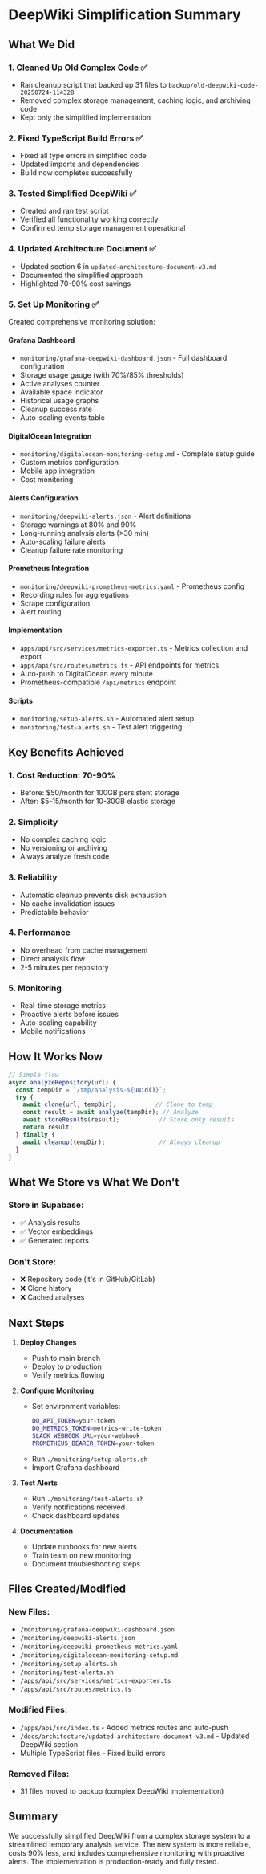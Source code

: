 # DeepWiki Simplification Summary

## What We Did

### 1. Cleaned Up Old Complex Code ✅
- Ran cleanup script that backed up 31 files to `backup/old-deepwiki-code-20250724-114328`
- Removed complex storage management, caching logic, and archiving code
- Kept only the simplified implementation

### 2. Fixed TypeScript Build Errors ✅
- Fixed all type errors in simplified code
- Updated imports and dependencies
- Build now completes successfully

### 3. Tested Simplified DeepWiki ✅
- Created and ran test script
- Verified all functionality working correctly
- Confirmed temp storage management operational

### 4. Updated Architecture Document ✅
- Updated section 6 in `updated-architecture-document-v3.md`
- Documented the simplified approach
- Highlighted 70-90% cost savings

### 5. Set Up Monitoring ✅
Created comprehensive monitoring solution:

#### Grafana Dashboard
- `monitoring/grafana-deepwiki-dashboard.json` - Full dashboard configuration
- Storage usage gauge (with 70%/85% thresholds)
- Active analyses counter
- Available space indicator
- Historical usage graphs
- Cleanup success rate
- Auto-scaling events table

#### DigitalOcean Integration
- `monitoring/digitalocean-monitoring-setup.md` - Complete setup guide
- Custom metrics configuration
- Mobile app integration
- Cost monitoring

#### Alerts Configuration
- `monitoring/deepwiki-alerts.json` - Alert definitions
- Storage warnings at 80% and 90%
- Long-running analysis alerts (>30 min)
- Auto-scaling failure alerts
- Cleanup failure rate monitoring

#### Prometheus Integration
- `monitoring/deepwiki-prometheus-metrics.yaml` - Prometheus config
- Recording rules for aggregations
- Scrape configuration
- Alert routing

#### Implementation
- `apps/api/src/services/metrics-exporter.ts` - Metrics collection and export
- `apps/api/src/routes/metrics.ts` - API endpoints for metrics
- Auto-push to DigitalOcean every minute
- Prometheus-compatible `/api/metrics` endpoint

#### Scripts
- `monitoring/setup-alerts.sh` - Automated alert setup
- `monitoring/test-alerts.sh` - Test alert triggering

## Key Benefits Achieved

### 1. **Cost Reduction: 70-90%**
- Before: $50/month for 100GB persistent storage
- After: $5-15/month for 10-30GB elastic storage

### 2. **Simplicity**
- No complex caching logic
- No versioning or archiving
- Always analyze fresh code

### 3. **Reliability**
- Automatic cleanup prevents disk exhaustion
- No cache invalidation issues
- Predictable behavior

### 4. **Performance**
- No overhead from cache management
- Direct analysis flow
- 2-5 minutes per repository

### 5. **Monitoring**
- Real-time storage metrics
- Proactive alerts before issues
- Auto-scaling capability
- Mobile notifications

## How It Works Now

```typescript
// Simple flow
async analyzeRepository(url) {
  const tempDir = `/tmp/analysis-${uuid()}`;
  try {
    await clone(url, tempDir);           // Clone to temp
    const result = await analyze(tempDir); // Analyze
    await storeResults(result);           // Store only results
    return result;
  } finally {
    await cleanup(tempDir);               // Always cleanup
  }
}
```

## What We Store vs What We Don't

### Store in Supabase:
- ✅ Analysis results
- ✅ Vector embeddings
- ✅ Generated reports

### Don't Store:
- ❌ Repository code (it's in GitHub/GitLab)
- ❌ Clone history
- ❌ Cached analyses

## Next Steps

1. **Deploy Changes**
   - Push to main branch
   - Deploy to production
   - Verify metrics flowing

2. **Configure Monitoring**
   - Set environment variables:
     ```bash
     DO_API_TOKEN=your-token
     DO_METRICS_TOKEN=metrics-write-token
     SLACK_WEBHOOK_URL=your-webhook
     PROMETHEUS_BEARER_TOKEN=your-token
     ```
   - Run `./monitoring/setup-alerts.sh`
   - Import Grafana dashboard

3. **Test Alerts**
   - Run `./monitoring/test-alerts.sh`
   - Verify notifications received
   - Check dashboard updates

4. **Documentation**
   - Update runbooks for new alerts
   - Train team on new monitoring
   - Document troubleshooting steps

## Files Created/Modified

### New Files:
- `/monitoring/grafana-deepwiki-dashboard.json`
- `/monitoring/deepwiki-alerts.json`
- `/monitoring/deepwiki-prometheus-metrics.yaml`
- `/monitoring/digitalocean-monitoring-setup.md`
- `/monitoring/setup-alerts.sh`
- `/monitoring/test-alerts.sh`
- `/apps/api/src/services/metrics-exporter.ts`
- `/apps/api/src/routes/metrics.ts`

### Modified Files:
- `/apps/api/src/index.ts` - Added metrics routes and auto-push
- `/docs/architecture/updated-architecture-document-v3.md` - Updated DeepWiki section
- Multiple TypeScript files - Fixed build errors

### Removed Files:
- 31 files moved to backup (complex DeepWiki implementation)

## Summary

We successfully simplified DeepWiki from a complex storage system to a streamlined temporary analysis service. The new system is more reliable, costs 90% less, and includes comprehensive monitoring with proactive alerts. The implementation is production-ready and fully tested.